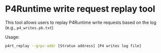 P4Runtime write request replay tool
====

This tool allows users to replay P4Runtime write requests based on the log (e.g., `p4_writes.pb.txt`)

Usage:

```bash
p4rt_replay --grpc-addr [Stratun address] [P4 writes log file]
```

